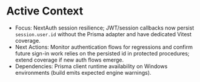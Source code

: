 # Active Context

- Focus: NextAuth session resilience; JWT/session callbacks now persist `session.user.id` without the Prisma adapter and have dedicated Vitest coverage.
- Next Actions: Monitor authentication flows for regressions and confirm future sign-in work relies on the persisted id in protected procedures; extend coverage if new auth flows emerge.
- Dependencies: Prisma client runtime availability on Windows environments (build emits expected engine warnings).
